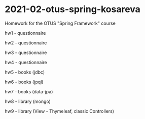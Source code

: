 # 2021-02-otus-spring-kosareva
Homework for the OTUS "Spring Framework" course

hw1 - questionnaire

hw2 - questionnaire

hw3 - questionnaire

hw4 - questionnaire

hw5 - books (jdbc)

hw6 - books (jpql)

hw7 - books (data-jpa)

hw8 - library (mongo)

hw9 - library (View - Thymeleaf, classic Controllers)
